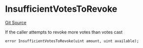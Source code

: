 # InsufficientVotesToRevoke
[Git Source](https://github.com/FloorDAO/floor-v2/blob/c8169a0594ad07a37d169672a50f4155c41be809/src/contracts/voting/SweepWars.sol)

If the caller attempts to revoke more votes than votes cast


```solidity
error InsufficientVotesToRevoke(uint amount, uint available);
```

